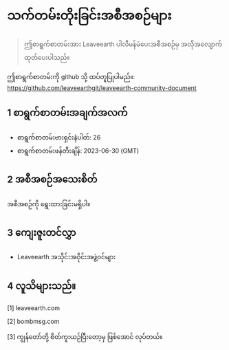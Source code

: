 # သက်တမ်းတိုးခြင်းအစီအစဉ်များ

>ဤစာရွက်စာတမ်းအား Leaveearth ပါလီမန်မဲပေးအစီအစဉ်မှ အလိုအလျောက်ထုတ်ပေးပါသည်။

ဤစာရွက်စာတမ်းကို github သို့ ထပ်တူပြုပါမည်။: https://github.com/leaveearthgit/leaveearth-community-document

## 1 စာရွက်စာတမ်းအချက်အလက်

- စာရွက်စာတမ်းဗားရှင်းနံပါတ်: 26
- စာရွက်စာတမ်းဖန်တီးချိန်: 2023-06-30 (GMT)

## 2 အစီအစဉ်အသေးစိတ်

အစီအစဉ်ကို ရွေးထားခြင်းမရှိပါ။

## 3 ကျေးဇူးတင်လွှာ
* Leaveearth အသိုင်းအဝိုင်းအဖွဲ့ဝင်များ

## 4 လူသိများသည်။
[1] leaveearth.com

[2] bombmsg.com

[3] ကျွန်တော်တို့ စိတ်ကူးယဉ်ပြီးတော့မှ ဖြစ်အောင် လုပ်တယ်။